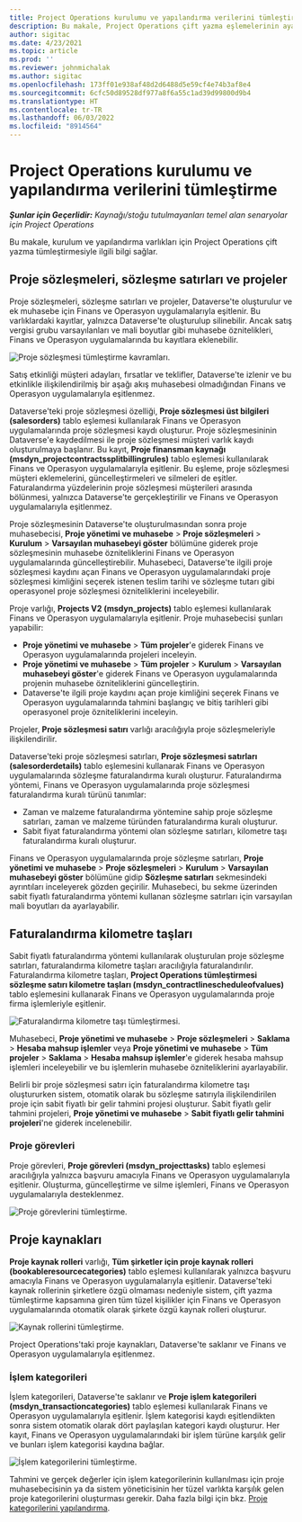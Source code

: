 ```yaml
---
title: Project Operations kurulumu ve yapılandırma verilerini tümleştirme
description: Bu makale, Project Operations çift yazma eşlemelerinin ayarlanması ve yapılandırılması hakkında bilgi sağlar.
author: sigitac
ms.date: 4/23/2021
ms.topic: article
ms.prod: ''
ms.reviewer: johnmichalak
ms.author: sigitac
ms.openlocfilehash: 173ff01e938af48d2d6488d5e59cf4e74b3af8e4
ms.sourcegitcommit: 6cfc50d89528df977a8f6a55c1ad39d99800d9b4
ms.translationtype: HT
ms.contentlocale: tr-TR
ms.lasthandoff: 06/03/2022
ms.locfileid: "8914564"
---
```

# <a name="project-operations-setup-and-configuration-data-integration"></a>Project Operations kurulumu ve yapılandırma verilerini tümleştirme

_**Şunlar için Geçerlidir:** Kaynağı/stoğu tutulmayanları temel alan senaryolar için Project Operations_

Bu makale, kurulum ve yapılandırma varlıkları için Project Operations çift yazma tümleştirmesiyle ilgili bilgi sağlar.

## <a name="project-contracts-contract-lines-and-projects"></a>Proje sözleşmeleri, sözleşme satırları ve projeler

Proje sözleşmeleri, sözleşme satırları ve projeler, Dataverse'te oluşturulur ve ek muhasebe için Finans ve Operasyon uygulamalarıyla eşitlenir. Bu varlıklardaki kayıtlar, yalnızca Dataverse'te oluşturulup silinebilir. Ancak satış vergisi grubu varsayılanları ve mali boyutlar gibi muhasebe öznitelikleri, Finans ve Operasyon uygulamalarında bu kayıtlara eklenebilir.

  ![Proje sözleşmesi tümleştirme kavramları.](./media/1ProjectContract.jpg)

Satış etkinliği müşteri adayları, fırsatlar ve teklifler, Dataverse'te izlenir ve bu etkinlikle ilişkilendirilmiş bir aşağı akış muhasebesi olmadığından Finans ve Operasyon uygulamalarıyla eşitlenmez.

Dataverse'teki proje sözleşmesi özelliği, **Proje sözleşmesi üst bilgileri (salesorders)** tablo eşlemesi kullanılarak Finans ve Operasyon uygulamalarında proje sözleşmesi kaydı oluşturur. Proje sözleşmesininin Dataverse'e kaydedilmesi ile proje sözleşmesi müşteri varlık kaydı oluşturulmaya başlanır. Bu kayıt, **Proje finansman kaynağı (msdyn\_projectcontractssplitbillingrules)** tablo eşlemesi kullanılarak Finans ve Operasyon uygulamalarıyla eşitlenir. Bu eşleme, proje sözleşmesi müşteri eklemelerini, güncelleştirmeleri ve silmeleri de eşitler. Faturalandırma yüzdelerinin proje sözleşmesi müşterileri arasında bölünmesi, yalnızca Dataverse'te gerçekleştirilir ve Finans ve Operasyon uygulamalarıyla eşitlenmez.

Proje sözleşmesinin Dataverse'te oluşturulmasından sonra proje muhasebecisi, **Proje yönetimi ve muhasebe** > **Proje sözleşmeleri** > **Kurulum** > **Varsayılan muhasebeyi göster** bölümüne giderek proje sözleşmesinin muhasebe özniteliklerini Finans ve Operasyon uygulamalarında güncelleştirebilir. Muhasebeci, Dataverse'te ilgili proje sözleşmesi kaydını açan Finans ve Operasyon uygulamalarındaki proje sözleşmesi kimliğini seçerek istenen teslim tarihi ve sözleşme tutarı gibi operasyonel proje sözleşmesi özniteliklerini inceleyebilir.

Proje varlığı, **Projects V2 (msdyn\_projects)** tablo eşlemesi kullanılarak Finans ve Operasyon uygulamalarıyla eşitlenir. Proje muhasebecisi şunları yapabilir:

  - **Proje yönetimi ve muhasebe** > **Tüm projeler**'e giderek Finans ve Operasyon uygulamalarında projeleri inceleyin. 
  - **Proje yönetimi ve muhasebe** > **Tüm projeler** > **Kurulum** > **Varsayılan muhasebeyi göster**'e giderek Finans ve Operasyon uygulamalarında projenin muhasebe özniteliklerini güncelleştirin.  
  - Dataverse'te ilgili proje kaydını açan proje kimliğini seçerek Finans ve Operasyon uygulamalarında tahmini başlangıç ve bitiş tarihleri gibi operasyonel proje özniteliklerini inceleyin.

Projeler, **Proje sözleşmesi satırı** varlığı aracılığıyla proje sözleşmeleriyle ilişkilendirilir.

Dataverse'teki proje sözleşmesi satırları, **Proje sözleşmesi satırları (salesorderdetails)** tablo eşlemesini kullanarak Finans ve Operasyon uygulamalarında sözleşme faturalandırma kuralı oluşturur. Faturalandırma yöntemi, Finans ve Operasyon uygulamalarında proje sözleşmesi faturalandırma kuralı türünü tanımlar:

  - Zaman ve malzeme faturalandırma yöntemine sahip proje sözleşme satırları, zaman ve malzeme türünden faturalandırma kuralı oluşturur.
  - Sabit fiyat faturalandırma yöntemi olan sözleşme satırları, kilometre taşı faturalandırma kuralı oluşturur.

Finans ve Operasyon uygulamalarında proje sözleşme satırları, **Proje yönetimi ve muhasebe** > **Proje sözleşmeleri** > **Kurulum** > **Varsayılan muhasebeyi göster** bölümüne gidip **Sözleşme satırları** sekmesindeki ayrıntıları inceleyerek gözden geçirilir. Muhasebeci, bu sekme üzerinden sabit fiyatlı faturalandırma yöntemi kullanan sözleşme satırları için varsayılan mali boyutları da ayarlayabilir.

## <a name="billing-milestones"></a>Faturalandırma kilometre taşları

Sabit fiyatlı faturalandırma yöntemi kullanılarak oluşturulan proje sözleşme satırları, faturalandırma kilometre taşları aracılığıyla faturalandırılır. Faturalandırma kilometre taşları, **Project Operations tümleştirmesi sözleşme satırı kilometre taşları (msdyn\_contractlinescheduleofvalues)** tablo eşlemesini kullanarak Finans ve Operasyon uygulamalarında proje firma işlemleriyle eşitlenir.

  ![Faturalandırma kilometre taşı tümleştirmesi.](./media/2Milestones.jpg)

Muhasebeci, **Proje yönetimi ve muhasebe** > **Proje sözleşmeleri** > **Saklama** > **Hesaba mahsup işlemler** veya **Proje yönetimi ve muhasebe** > **Tüm projeler** > **Saklama** > **Hesaba mahsup işlemler**'e giderek hesaba mahsup işlemleri inceleyebilir ve bu işlemlerin muhasebe özniteliklerini ayarlayabilir.

Belirli bir proje sözleşmesi satırı için faturalandırma kilometre taşı oluştururken sistem, otomatik olarak bu sözleşme satırıyla ilişkilendirilen proje için sabit fiyatlı bir gelir tahmini projesi oluşturur. Sabit fiyatlı gelir tahmini projeleri, **Proje yönetimi ve muhasebe** > **Sabit fiyatlı gelir tahmini projeleri**'ne giderek incelenebilir.

### <a name="project-tasks"></a>Proje görevleri

Proje görevleri, **Proje görevleri (msdyn\_projecttasks)** tablo eşlemesi aracılığıyla yalnızca başvuru amacıyla Finans ve Operasyon uygulamalarıyla eşitlenir. Oluşturma, güncelleştirme ve silme işlemleri, Finans ve Operasyon uygulamalarıyla desteklenmez.

  ![Proje görevlerini tümleştirme.](./media/3Tasks.jpg)

## <a name="project-resources"></a>Proje kaynakları

**Proje kaynak rolleri** varlığı, **Tüm şirketler için proje kaynak rolleri (bookableresourcecategories)** tablo eşlemesi kullanılarak yalnızca başvuru amacıyla Finans ve Operasyon uygulamalarıyla eşitlenir. Dataverse'teki kaynak rollerinin şirketlere özgü olmaması nedeniyle sistem, çift yazma tümleştirme kapsamına giren tüm tüzel kişilikler için Finans ve Operasyon uygulamalarında otomatik olarak şirkete özgü kaynak rolleri oluşturur.

![Kaynak rollerini tümleştirme.](./media/5Resources.jpg)

Project Operations'taki proje kaynakları, Dataverse'te saklanır ve Finans ve Operasyon uygulamalarıyla eşitlenmez.

### <a name="transaction-categories"></a>İşlem kategorileri

İşlem kategorileri, Dataverse'te saklanır ve **Proje işlem kategorileri (msdyn\_transactioncategories)** tablo eşlemesi kullanılarak Finans ve Operasyon uygulamalarıyla eşitlenir. İşlem kategorisi kaydı eşitlendikten sonra sistem otomatik olarak dört paylaşılan kategori kaydı oluşturur. Her kayıt, Finans ve Operasyon uygulamalarındaki bir işlem türüne karşılık gelir ve bunları işlem kategorisi kaydına bağlar.

![İşlem kategorilerini tümleştirme.](./media/4TransactionCategories.jpg)

Tahmini ve gerçek değerler için işlem kategorilerinin kullanılması için proje muhasebecisinin ya da sistem yöneticisinin her tüzel varlıkta karşılık gelen proje kategorilerini oluşturması gerekir. Daha fazla bilgi için bkz. [Proje kategorilerini yapılandırma](../project-accounting/configure-project-categories.md).
